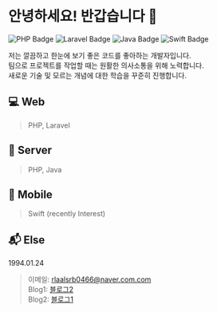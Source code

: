 # 안녕하세요! 반갑습니다 👋

![PHP Badge](https://img.shields.io/badge/-PHP-777BB4?style=flat-square&logo=PHP&logoColor=white)
![Laravel Badge](https://img.shields.io/badge/-Laravel-FF2D20?style=flat-square&logo=Laravel&logoColor=white)
![Java Badge](https://img.shields.io/badge/-Java-007396?style=flat-square&logo=Java&logoColor=white)
![Swift Badge](https://img.shields.io/badge/-Swift-FA7343?style=flat-square&logo=Swift&logoColor=white)

저는 깔끔하고 한눈에 보기 좋은 코드를 좋아하는 개발자입니다.
<br/>
팀으로 프로젝트를 작업할 때는 원활한 의사소통을 위해 노력합니다.
<br/>
새로운 기술 및 모르는 개념에 대한 학습을 꾸준히 진행합니다.


## 💻 Web

>  PHP, Laravel

## 💾 Server
>  PHP, Java

## 📱 Mobile
>  Swift (recently Interest)

## 📬 Else
1994.01.24
> 이메일: rlaalsrb0466@naver.com.com <br/>
> Blog1: [블로그2](https://kimmingyu.co.kr) <br/>
> Blog2: [블로그1](https://min-nine.tistory.com)
